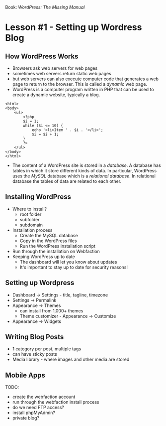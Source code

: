 
Book: *WordPress: The Missing Manual*

# Lesson #1 - Setting up Wordress Blog

## How WordPress Works

* Browsers ask web servers for web pages
* sometimes web servers return static web pages
* but web servers can also execute computer code that generates a web page to return to the browser. This is called a *dynamic* web page.
* WordPress is a computer program written in PHP that can be used to create a dynamic website, typically a blog.
```
<html>
<body>
    <ul>
        <?php
        $i = 1;
        while ($i <= 10) {
            echo '<li>Item ' . $i . '</li>';
            $i = $i + 1;
        }
        ?>
    </ul>
</body>
</html>
```
* The content of a WordPress site is stored in a *database*.  A database has tables in which it store different kinds of data.  In particular, WordPress uses the *MySQL* database which is a *relational database*. In relational database the tables of data are related to each other.

## Installing WordPress

* Where to install?
    * root folder
    * subfolder
    * subdomain
* Installation process
    * Create the MySQL database
    * Copy in the WordPress files
    * Run the WordPress installation script
* Run through the installation on Webfaction
* Keeping WordPress up to date
    * The dashboard will let you know about updates
    * It's important to stay up to date for security reasons!

## Setting up Wordpress
* Dashboard -> Settings - title, tagline, timezone
* Settings -> Permalink
* Appearance -> Themes
    * can install from 1,000+ themes
    * Theme customizer - Appearance -> Customize
* Appearance -> Widgets

## Writing Blog Posts
* 1 category per post, multiple tags
* can have sticky posts
* Media library - where images and other media are stored

## Mobile Apps

TODO:
* create the webfaction account
* run through the webfaction install process
* do we need FTP access?
* install phpMyAdmin?
* private blog?